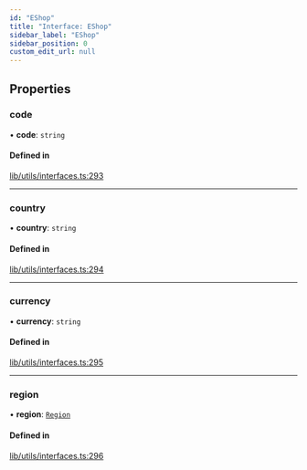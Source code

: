 ```yaml
---
id: "EShop"
title: "Interface: EShop"
sidebar_label: "EShop"
sidebar_position: 0
custom_edit_url: null
---
```


## Properties

### code

• **code**: `string`

#### Defined in

[lib/utils/interfaces.ts:293](https://github.com/Favna/nintendo-switch-eshop/blob/0bb7455/src/lib/utils/interfaces.ts#L293)

___

### country

• **country**: `string`

#### Defined in

[lib/utils/interfaces.ts:294](https://github.com/Favna/nintendo-switch-eshop/blob/0bb7455/src/lib/utils/interfaces.ts#L294)

___

### currency

• **currency**: `string`

#### Defined in

[lib/utils/interfaces.ts:295](https://github.com/Favna/nintendo-switch-eshop/blob/0bb7455/src/lib/utils/interfaces.ts#L295)

___

### region

• **region**: [`Region`](../enums/Region)

#### Defined in

[lib/utils/interfaces.ts:296](https://github.com/Favna/nintendo-switch-eshop/blob/0bb7455/src/lib/utils/interfaces.ts#L296)
